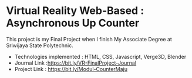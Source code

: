 # Virtual Reality Web-Based : Asynchronous Up Counter

This project is my Final Project when I finish My Associate Degree at Sriwijaya State Polytechnic.

- Technologies implemented : HTML, CSS, Javascript, Verge3D, Blender
- Journal Link :https://bit.ly/VR-FinalProject-Journal
- Project Link : https://bit.ly/Modul-CounterMaju
